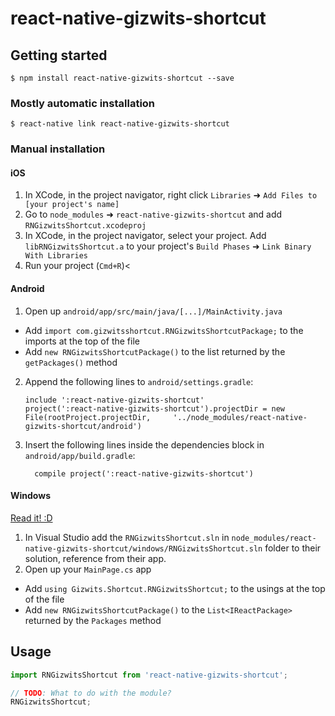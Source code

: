 
# react-native-gizwits-shortcut

## Getting started

`$ npm install react-native-gizwits-shortcut --save`

### Mostly automatic installation

`$ react-native link react-native-gizwits-shortcut`

### Manual installation


#### iOS

1. In XCode, in the project navigator, right click `Libraries` ➜ `Add Files to [your project's name]`
2. Go to `node_modules` ➜ `react-native-gizwits-shortcut` and add `RNGizwitsShortcut.xcodeproj`
3. In XCode, in the project navigator, select your project. Add `libRNGizwitsShortcut.a` to your project's `Build Phases` ➜ `Link Binary With Libraries`
4. Run your project (`Cmd+R`)<

#### Android

1. Open up `android/app/src/main/java/[...]/MainActivity.java`
  - Add `import com.gizwitsshortcut.RNGizwitsShortcutPackage;` to the imports at the top of the file
  - Add `new RNGizwitsShortcutPackage()` to the list returned by the `getPackages()` method
2. Append the following lines to `android/settings.gradle`:
  	```
  	include ':react-native-gizwits-shortcut'
  	project(':react-native-gizwits-shortcut').projectDir = new File(rootProject.projectDir, 	'../node_modules/react-native-gizwits-shortcut/android')
  	```
3. Insert the following lines inside the dependencies block in `android/app/build.gradle`:
  	```
      compile project(':react-native-gizwits-shortcut')
  	```

#### Windows
[Read it! :D](https://github.com/ReactWindows/react-native)

1. In Visual Studio add the `RNGizwitsShortcut.sln` in `node_modules/react-native-gizwits-shortcut/windows/RNGizwitsShortcut.sln` folder to their solution, reference from their app.
2. Open up your `MainPage.cs` app
  - Add `using Gizwits.Shortcut.RNGizwitsShortcut;` to the usings at the top of the file
  - Add `new RNGizwitsShortcutPackage()` to the `List<IReactPackage>` returned by the `Packages` method


## Usage
```javascript
import RNGizwitsShortcut from 'react-native-gizwits-shortcut';

// TODO: What to do with the module?
RNGizwitsShortcut;
```
  